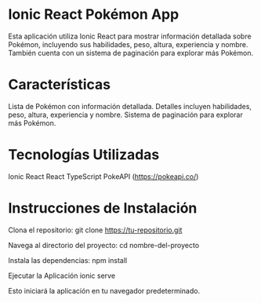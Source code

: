 # Ionic React Pokémon App
Esta aplicación utiliza Ionic React para mostrar información detallada sobre Pokémon, incluyendo sus habilidades, peso, altura, experiencia y nombre. También cuenta con un sistema de paginación para explorar más Pokémon.

# Características
Lista de Pokémon con información detallada.
Detalles incluyen habilidades, peso, altura, experiencia y nombre.
Sistema de paginación para explorar más Pokémon.
# Tecnologías Utilizadas
Ionic React
React
TypeScript
PokeAPI (https://pokeapi.co/)
# Instrucciones de Instalación

Clona el repositorio:
git clone https://tu-repositorio.git

Navega al directorio del proyecto:
cd nombre-del-proyecto

Instala las dependencias:
npm install

Ejecutar la Aplicación
ionic serve

Esto iniciará la aplicación en tu navegador predeterminado.
